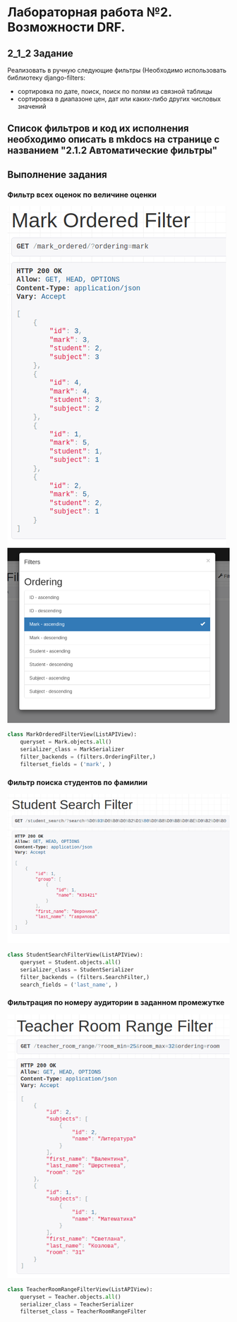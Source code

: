 # Лабораторная работа №2. Возможности DRF.
## 2_1_2 Задание
Реализовать в ручную следующие фильтры (Необходимо использовать библиотеку django-filters:

- сортировка по дате, поиск, поиск по полям из связной таблицы
- сортировка в диапазоне цен, дат или каких-либо других числовых значений

Список фильтров и код их исполнения необходимо описать в mkdocs на странице с названием "2.1.2 Автоматические фильтры"
---
## Выполнение задания
### Фильтр всех оценок по величине оценки  
![marks filtered](../../images_for_doc/marks_filtered.png)
![marks filtered by](../../images_for_doc/marks_filtered_by.png)
```python
class MarkOrderedFilterView(ListAPIView):
    queryset = Mark.objects.all()
    serializer_class = MarkSerializer
    filter_backends = (filters.OrderingFilter,)
    filterset_fields = ('mark', )
```

### Фильтр поиска студентов по фамилии
![student search filtered](../../images_for_doc/student_search.png)
```python
class StudentSearchFilterView(ListAPIView):
    queryset = Student.objects.all()
    serializer_class = StudentSerializer
    filter_backends = (filters.SearchFilter,)
    search_fields = ('last_name', )
```


### Фильтрация по номеру аудитории в заданном промежутке
![teacher room filtered](../../images_for_doc/teacher_room_range.png)
```python
class TeacherRoomRangeFilterView(ListAPIView):
    queryset = Teacher.objects.all()
    serializer_class = TeacherSerializer
    filterset_class = TeacherRoomRangeFilter
```

